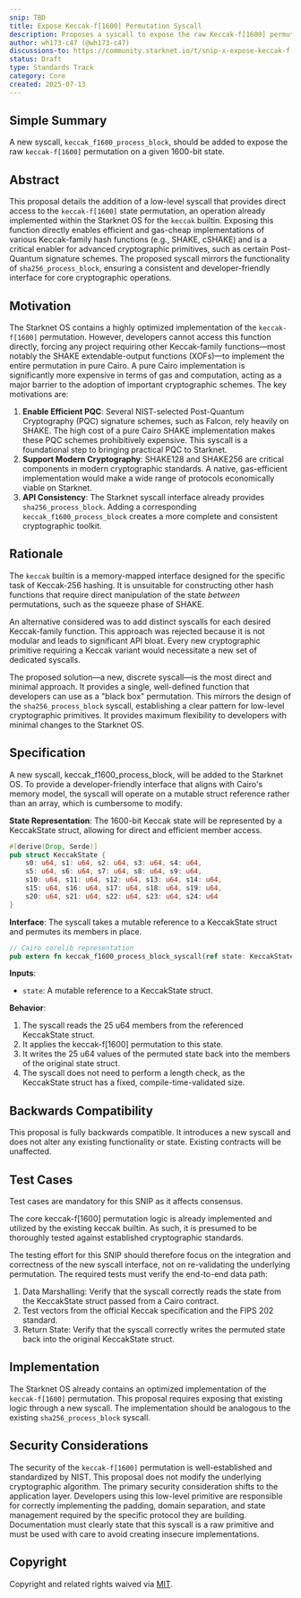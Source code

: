 ```yaml
---
snip: TBD
title: Expose Keccak-f[1600] Permutation Syscall
description: Proposes a syscall to expose the raw Keccak-f[1600] permutation for flexible and gas-efficient cryptographic library development.
author: wh173-c47 (@wh173-c47)
discussions-to: https://community.starknet.io/t/snip-x-expose-keccak-f-1600-permutation-syscall/115770
status: Draft
type: Standards Track
category: Core
created: 2025-07-13
---
```


## Simple Summary

A new syscall, `keccak_f1600_process_block`, should be added to expose the raw `keccak-f[1600]` permutation on a given 1600-bit state.

## Abstract

This proposal details the addition of a low-level syscall that provides direct access to the `keccak-f[1600]` state permutation, an operation already implemented within the Starknet OS for the `keccak` builtin. Exposing this function directly enables efficient and gas-cheap implementations of various Keccak-family hash functions (e.g., SHAKE, cSHAKE) and is a critical enabler for advanced cryptographic primitives, such as certain Post-Quantum signature schemes. The proposed syscall mirrors the functionality of `sha256_process_block`, ensuring a consistent and developer-friendly interface for core cryptographic operations.

## Motivation

The Starknet OS contains a highly optimized implementation of the `keccak-f[1600]` permutation. However, developers cannot access this function directly, forcing any project requiring other Keccak-family functions—most notably the SHAKE extendable-output functions (XOFs)—to implement the entire permutation in pure Cairo. A pure Cairo implementation is significantly more expensive in terms of gas and computation, acting as a major barrier to the adoption of important cryptographic schemes. The key motivations are:

1.  **Enable Efficient PQC**: Several NIST-selected Post-Quantum Cryptography (PQC) signature schemes, such as Falcon, rely heavily on SHAKE. The high cost of a pure Cairo SHAKE implementation makes these PQC schemes prohibitively expensive. This syscall is a foundational step to bringing practical PQC to Starknet.
2.  **Support Modern Cryptography**: SHAKE128 and SHAKE256 are critical components in modern cryptographic standards. A native, gas-efficient implementation would make a wide range of protocols economically viable on Starknet.
3.  **API Consistency**: The Starknet syscall interface already provides `sha256_process_block`. Adding a corresponding `keccak_f1600_process_block` creates a more complete and consistent cryptographic toolkit.

## Rationale

The `keccak` builtin is a memory-mapped interface designed for the specific task of Keccak-256 hashing. It is unsuitable for constructing other hash functions that require direct manipulation of the state *between* permutations, such as the squeeze phase of SHAKE.

An alternative considered was to add distinct syscalls for each desired Keccak-family function. This approach was rejected because it is not modular and leads to significant API bloat. Every new cryptographic primitive requiring a Keccak variant would necessitate a new set of dedicated syscalls.

The proposed solution—a new, discrete syscall—is the most direct and minimal approach. It provides a single, well-defined function that developers can use as a "black box" permutation. This mirrors the design of the `sha256_process_block` syscall, establishing a clear pattern for low-level cryptographic primitives. It provides maximum flexibility to developers with minimal changes to the Starknet OS.

## Specification

A new syscall, keccak_f1600_process_block, will be added to the Starknet OS. To provide a developer-friendly interface that aligns with Cairo's memory model, the syscall will operate on a mutable struct reference rather than an array, which is cumbersome to modify.

**State Representation**: The 1600-bit Keccak state will be represented by a KeccakState struct, allowing for direct and efficient member access.

```rust
#[derive(Drop, Serde)]
pub struct KeccakState {
    s0: u64, s1: u64, s2: u64, s3: u64, s4: u64,
    s5: u64, s6: u64, s7: u64, s8: u64, s9: u64,
    s10: u64, s11: u64, s12: u64, s13: u64, s14: u64,
    s15: u64, s16: u64, s17: u64, s18: u64, s19: u64,
    s20: u64, s21: u64, s22: u64, s23: u64, s24: u64
}
```

**Interface**:
The syscall takes a mutable reference to a KeccakState struct and permutes its members in place.

```rust
// Cairo corelib representation
pub extern fn keccak_f1600_process_block_syscall(ref state: KeccakState) -> SyscallResult<()>;
```

**Inputs**:
*   `state`: A mutable reference to a KeccakState struct.

**Behavior**:
1. The syscall reads the 25 u64 members from the referenced KeccakState struct.
2. It applies the keccak-f[1600] permutation to this state.
3. It writes the 25 u64 values of the permuted state back into the members of the original state struct.
4. The syscall does not need to perform a length check, as the KeccakState struct has a fixed, compile-time-validated size.

## Backwards Compatibility

This proposal is fully backwards compatible. It introduces a new syscall and does not alter any existing functionality or state. Existing contracts will be unaffected.

## Test Cases

Test cases are mandatory for this SNIP as it affects consensus.

The core keccak-f[1600] permutation logic is already implemented and utilized by the existing keccak builtin. As such, it is presumed to be thoroughly tested against established cryptographic standards.

The testing effort for this SNIP should therefore focus on the integration and correctness of the new syscall interface, not on re-validating the underlying permutation. The required tests must verify the end-to-end data path:

1.  Data Marshalling: Verify that the syscall correctly reads the state from the KeccakState struct passed from a Cairo contract.
2.  Test vectors from the official Keccak specification and the FIPS 202 standard.
3.  Return State: Verify that the syscall correctly writes the permuted state back into the original KeccakState struct.

## Implementation

The Starknet OS already contains an optimized implementation of the `keccak-f[1600]` permutation. This proposal requires exposing that existing logic through a new syscall. The implementation should be analogous to the existing `sha256_process_block` syscall.

## Security Considerations

The security of the `keccak-f[1600]` permutation is well-established and standardized by NIST. This proposal does not modify the underlying cryptographic algorithm. The primary security consideration shifts to the application layer. Developers using this low-level primitive are responsible for correctly implementing the padding, domain separation, and state management required by the specific protocol they are building. Documentation must clearly state that this syscall is a raw primitive and must be used with care to avoid creating insecure implementations.

## Copyright

Copyright and related rights waived via [MIT](../LICENSE).
